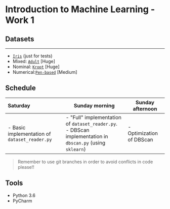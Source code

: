 # Introduction to Machine Learning - Work 1

## Datasets

________

- [`Iris`](datasets/iris.arff) (just for tests)
- Mixed: [`Adult`](datasets/adult.arff) [Huge]
- Nominal: [`Kropt`](datasets/kropt.arff) [Huge]
- Numerical:[`Pen-based`](datasets/pen-based.arff) [Medium]

## Schedule

| Saturday                                      | Sunday morning                                               | Sunday afternoon         |
| :-------------------------------------------- | ------------------------------------------------------------ | ------------------------ |
| - Basic implementation of `dataset_reader.py` | - "Full" implementation of `dataset_reader.py`.<br />- DBScan implementation in `dbscan.py` (using `sklearn`) | - Optimization of DBScan |

> Remember to use git branches in order to avoid conflicts in code please!!

## Tools

- Python 3.6
- PyCharm

